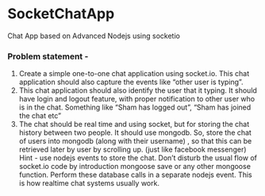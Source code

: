 # SocketChatApp
Chat App based on Advanced Nodejs using socketio

### Problem statement -
1. Create a simple one-to-one chat application using socket.io. This chat application
should also capture the events like “other user is typing”.
1. This chat application should also identify the user that it typing. It should have
login and logout feature, with proper notification to other user who is in the chat.
Something like “Sham has logged out”, “Sham has joined the chat etc”
1. The chat should be real time and using socket, but for storing the chat history
between two people. It should use mongodb. So, store the chat of users into
mongodb (along with their username) , so that this can be retrieved later by user
by scrolling up. (just like facebook messenger)
Hint - use nodejs events to store the chat. Don’t disturb the usual flow of
socket.io code by introduction mongoose save or any other mongoose function.
Perform these database calls in a separate nodejs event. This is how realtime
chat systems usually work.
